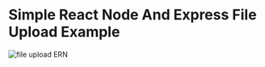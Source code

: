 # Simple React Node And Express File Upload Example

![file upload ERN](https://github.com/Kuzma02/Simple-React-Node-And-Express-File-Upload/assets/138793624/aef357d2-fc5a-4471-a6fd-1822e5ee96d6)
